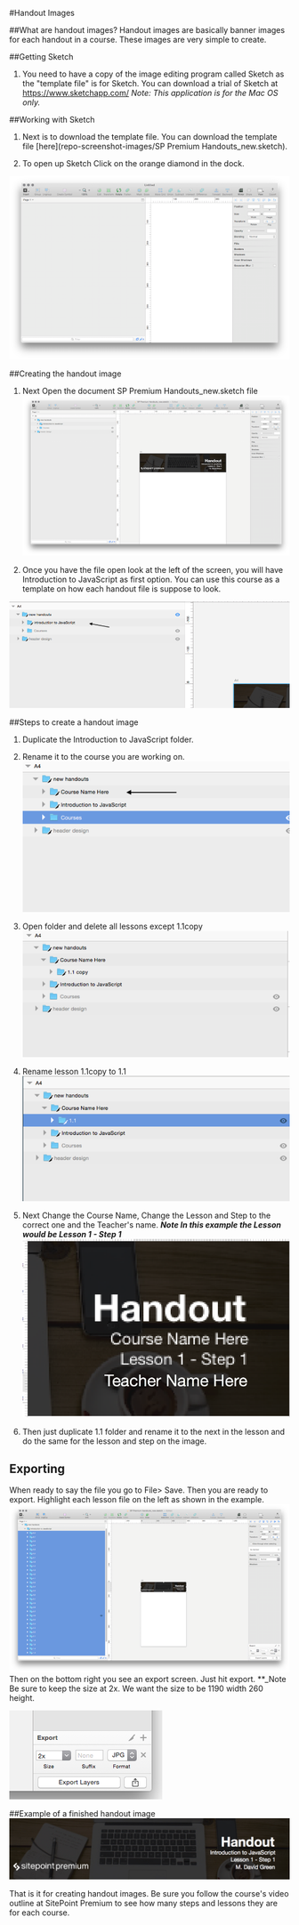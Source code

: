 #Handout Images

##What are handout images?
Handout images are basically banner images for each handout in a course. These images are very simple to create.


##Getting Sketch 

1. You need to have a copy of the image editing program called Sketch as the "template file" is for Sketch.
You can download a trial of Sketch at https://www.sketchapp.com/ *_Note: This application is for the Mac OS only._*


##Working with Sketch
1. Next is to download the template file. You can download the template file [here](repo-screenshot-images/SP Premium Handouts_new.sketch).

2. To open up Sketch Click on the orange diamond in the dock.

![Sketch](repo-screenshot-images/sketch-open.png)


##Creating the handout image

1. Next Open the document SP Premium Handouts_new.sketch file
![Sketch](repo-screenshot-images/file-open.png)

2. Once you have the file open look at the left of the screen, you will have Introduction to JavaScript as first option. You can use this course as a template on how each handout file is suppose to look.

![Sketch](repo-screenshot-images/left-screen.png)

##Steps to create a handout image

1. Duplicate the Introduction to JavaScript folder.
2. Rename it to the course you are working on.
![Sketch](repo-screenshot-images/rename-course.png)

3. Open folder and delete all lessons except 1.1copy
![Sketch](repo-screenshot-images/1.1copy.png)

4. Rename lesson 1.1copy to 1.1
![Sketch](repo-screenshot-images/lesson-1.1.png)

5. Next Change the Course Name, Change the Lesson  and Step to the correct one and the Teacher's name. **_Note In this example the Lesson would be Lesson 1 - Step 1_**
![Sketch](repo-screenshot-images/handout-image.png)

6. Then just duplicate 1.1 folder and rename it to the next in the lesson and do the same for the lesson and step on the image.

## Exporting

When ready to say the file you go to File> Save. Then you are ready to export. Highlight each lesson file on the left as shown in the example.
![Sketch](repo-screenshot-images/highlight.png)
Then on the  bottom right you see an export screen. Just hit export. **_Note Be sure to keep the size at 2x. We want the size to be 1190 width 260 height.

![Sketch](repo-screenshot-images/export.png)


##Example of a finished handout image
![Sketch](repo-screenshot-images/1.1.jpg)



That is it for creating handout images. Be sure you follow the course's video outline at SitePoint Premium to see how many steps and lessons they are for each course.





	
